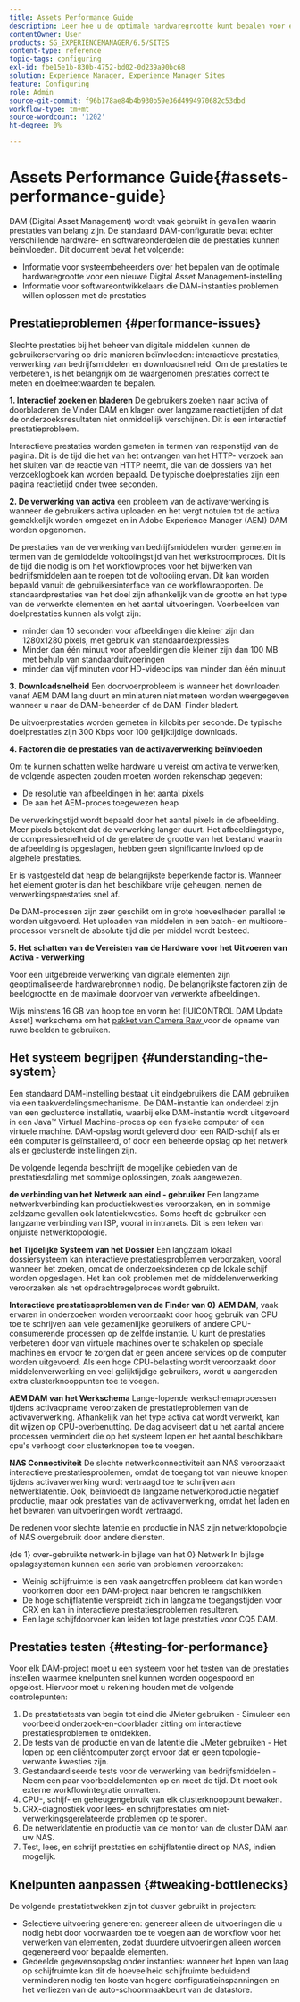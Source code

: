 ```yaml
---
title: Assets Performance Guide
description: Leer hoe u de optimale hardwaregrootte kunt bepalen voor een nieuwe DAM-installatie (Digital Asset Management) en hoe u prestatieproblemen kunt oplossen
contentOwner: User
products: SG_EXPERIENCEMANAGER/6.5/SITES
content-type: reference
topic-tags: configuring
exl-id: fbe15e1b-830b-4752-bd02-0d239a90bc68
solution: Experience Manager, Experience Manager Sites
feature: Configuring
role: Admin
source-git-commit: f96b178ae84b4b930b59e36d4994970682c53dbd
workflow-type: tm+mt
source-wordcount: '1202'
ht-degree: 0%

---
```


# Assets Performance Guide{#assets-performance-guide}

DAM (Digital Asset Management) wordt vaak gebruikt in gevallen waarin prestaties van belang zijn. De standaard DAM-configuratie bevat echter verschillende hardware- en softwareonderdelen die de prestaties kunnen beïnvloeden. Dit document bevat het volgende:

* Informatie voor systeembeheerders over het bepalen van de optimale hardwaregrootte voor een nieuwe Digital Asset Management-instelling
* Informatie voor softwareontwikkelaars die DAM-instanties problemen willen oplossen met de prestaties

## Prestatieproblemen {#performance-issues}

Slechte prestaties bij het beheer van digitale middelen kunnen de gebruikerservaring op drie manieren beïnvloeden: interactieve prestaties, verwerking van bedrijfsmiddelen en downloadsnelheid. Om de prestaties te verbeteren, is het belangrijk om de waargenomen prestaties correct te meten en doelmeetwaarden te bepalen.

**1. Interactief zoeken en bladeren** De gebruikers zoeken naar activa of doorbladeren de Vinder DAM en klagen over langzame reactietijden of dat de onderzoeksresultaten niet onmiddellijk verschijnen. Dit is een interactief prestatieprobleem.

Interactieve prestaties worden gemeten in termen van responstijd van de pagina. Dit is de tijd die het van het ontvangen van het HTTP- verzoek aan het sluiten van de reactie van HTTP neemt, die van de dossiers van het verzoeklogboek kan worden bepaald. De typische doelprestaties zijn een pagina reactietijd onder twee seconden.

**2. De verwerking van activa** een probleem van de activaverwerking is wanneer de gebruikers activa uploaden en het vergt notulen tot de activa gemakkelijk worden omgezet en in Adobe Experience Manager (AEM) DAM worden opgenomen.

De prestaties van de verwerking van bedrijfsmiddelen worden gemeten in termen van de gemiddelde voltooiingstijd van het werkstroomproces. Dit is de tijd die nodig is om het workflowproces voor het bijwerken van bedrijfsmiddelen aan te roepen tot de voltooiing ervan. Dit kan worden bepaald vanuit de gebruikersinterface van de workflowrapporten. De standaardprestaties van het doel zijn afhankelijk van de grootte en het type van de verwerkte elementen en het aantal uitvoeringen. Voorbeelden van doelprestaties kunnen als volgt zijn:

* minder dan 10 seconden voor afbeeldingen die kleiner zijn dan 1280x1280 pixels, met gebruik van standaardexpressies
* Minder dan één minuut voor afbeeldingen die kleiner zijn dan 100 MB met behulp van standaarduitvoeringen
* minder dan vijf minuten voor HD-videoclips van minder dan één minuut

**3. Downloadsnelheid** Een doorvoerprobleem is wanneer het downloaden vanaf AEM DAM lang duurt en miniaturen niet meteen worden weergegeven wanneer u naar de DAM-beheerder of de DAM-Finder bladert.

De uitvoerprestaties worden gemeten in kilobits per seconde. De typische doelprestaties zijn 300 Kbps voor 100 gelijktijdige downloads.

**4. Factoren die de prestaties van de activaverwerking beïnvloeden**

Om te kunnen schatten welke hardware u vereist om activa te verwerken, de volgende aspecten zouden moeten worden rekenschap gegeven:

* De resolutie van afbeeldingen in het aantal pixels
* De aan het AEM-proces toegewezen heap

De verwerkingstijd wordt bepaald door het aantal pixels in de afbeelding. Meer pixels betekent dat de verwerking langer duurt.
Het afbeeldingstype, de compressiesnelheid of de gerelateerde grootte van het bestand waarin de afbeelding is opgeslagen, hebben geen significante invloed op de algehele prestaties.

Er is vastgesteld dat heap de belangrijkste beperkende factor is. Wanneer het element groter is dan het beschikbare vrije geheugen, nemen de verwerkingsprestaties snel af.

De DAM-processen zijn zeer geschikt om in grote hoeveelheden parallel te worden uitgevoerd. Het uploaden van middelen in een batch- en multicore-processor versnelt de absolute tijd die per middel wordt besteed.

**5. Het schatten van de Vereisten van de Hardware voor het Uitvoeren van Activa - verwerking**

Voor een uitgebreide verwerking van digitale elementen zijn geoptimaliseerde hardwarebronnen nodig. De belangrijkste factoren zijn de beeldgrootte en de maximale doorvoer van verwerkte afbeeldingen.

Wijs minstens 16 GB van hoop toe en vorm het [!UICONTROL DAM Update Asset] werkschema om het [ pakket van Camera Raw ](/help/assets/camera-raw.md) voor de opname van ruwe beelden te gebruiken.

## Het systeem begrijpen {#understanding-the-system}

Een standaard DAM-instelling bestaat uit eindgebruikers die DAM gebruiken via een taakverdelingsmechanisme. De DAM-instantie kan onderdeel zijn van een geclusterde installatie, waarbij elke DAM-instantie wordt uitgevoerd in een Java™ Virtual Machine-proces op een fysieke computer of een virtuele machine. DAM-opslag wordt geleverd door een RAID-schijf als er één computer is geïnstalleerd, of door een beheerde opslag op het netwerk als er geclusterde instellingen zijn.

De volgende legenda beschrijft de mogelijke gebieden van de prestatiesdaling met sommige oplossingen, zoals aangewezen.

**de verbinding van het Netwerk aan eind - gebruiker** Een langzame netwerkverbinding kan productiekwesties veroorzaken, en in sommige zeldzame gevallen ook latentiekwesties. Soms heeft de gebruiker een langzame verbinding van ISP, vooral in intranets. Dit is een teken van onjuiste netwerktopologie.

**het Tijdelijke Systeem van het Dossier** Een langzaam lokaal dossiersysteem kan interactieve prestatiesproblemen veroorzaken, vooral wanneer het zoeken, omdat de onderzoeksindexen op de lokale schijf worden opgeslagen. Het kan ook problemen met de middelenverwerking veroorzaken als het opdrachtregelproces wordt gebruikt.

**Interactieve prestatiesproblemen van de Finder van 0&rbrace; AEM DAM**, vaak ervaren in onderzoeken worden veroorzaakt door hoog gebruik van CPU toe te schrijven aan vele gezamenlijke gebruikers of andere CPU-consumerende processen op de zelfde instantie. U kunt de prestaties verbeteren door van virtuele machines over te schakelen op speciale machines en ervoor te zorgen dat er geen andere services op de computer worden uitgevoerd. Als een hoge CPU-belasting wordt veroorzaakt door middelenverwerking en veel gelijktijdige gebruikers, wordt u aangeraden extra clusterknooppunten toe te voegen.

**AEM DAM van het Werkschema** Lange-lopende werkschemaprocessen tijdens activaopname veroorzaken de prestatieproblemen van de activaverwerking. Afhankelijk van het type activa dat wordt verwerkt, kan dit wijzen op CPU-overbenutting. De dag adviseert dat u het aantal andere processen vermindert die op het systeem lopen en het aantal beschikbare cpu&#39;s verhoogt door clusterknopen toe te voegen.

**NAS Connectiviteit** De slechte netwerkconnectiviteit aan NAS veroorzaakt interactieve prestatiesproblemen, omdat de toegang tot van nieuwe knopen tijdens activaverwerking wordt vertraagd toe te schrijven aan netwerklatentie. Ook, beïnvloedt de langzame netwerkproductie negatief productie, maar ook prestaties van de activaverwerking, omdat het laden en het bewaren van uitvoeringen wordt vertraagd.

De redenen voor slechte latentie en productie in NAS zijn netwerktopologie of NAS overgebruik door andere diensten.

{de 1} over-gebruikte netwerk-in bijlage van het 0&rbrace; Netwerk In bijlage opslagsystemen kunnen een serie van problemen veroorzaken:**&#x200B;**

* Weinig schijfruimte is een vaak aangetroffen probleem dat kan worden voorkomen door een DAM-project naar behoren te rangschikken.
* De hoge schijflatentie verspreidt zich in langzame toegangstijden voor CRX en kan in interactieve prestatiesproblemen resulteren.
* Een lage schijfdoorvoer kan leiden tot lage prestaties voor CQ5 DAM.

## Prestaties testen {#testing-for-performance}

Voor elk DAM-project moet u een systeem voor het testen van de prestaties instellen waarmee knelpunten snel kunnen worden opgespoord en opgelost. Hiervoor moet u rekening houden met de volgende controlepunten:

1. De prestatietests van begin tot eind die JMeter gebruiken - Simuleer een voorbeeld onderzoek-en-doorblader zitting om interactieve prestatiesproblemen te ontdekken.
1. De tests van de productie en van de latentie die JMeter gebruiken - Het lopen op een cliëntcomputer zorgt ervoor dat er geen topologie-verwante kwesties zijn.
1. Gestandaardiseerde tests voor de verwerking van bedrijfsmiddelen - Neem een paar voorbeeldelementen op en meet de tijd. Dit moet ook externe workflowintegratie omvatten.
1. CPU-, schijf- en geheugengebruik van elk clusterknooppunt bewaken.
1. CRX-diagnostiek voor lees- en schrijfprestaties om niet-verwerkingsgerelateerde problemen op te sporen.
1. De netwerklatentie en productie van de monitor van de cluster DAM aan uw NAS.
1. Test, lees, en schrijf prestaties en schijflatentie direct op NAS, indien mogelijk.

## Knelpunten aanpassen {#tweaking-bottlenecks}

De volgende prestatietwekken zijn tot dusver gebruikt in projecten:

* Selectieve uitvoering genereren: genereer alleen de uitvoeringen die u nodig hebt door voorwaarden toe te voegen aan de workflow voor het verwerken van elementen, zodat duurdere uitvoeringen alleen worden gegenereerd voor bepaalde elementen.
* Gedeelde gegevensopslag onder instanties: wanneer het lopen van laag op schijfruimte kan dit de hoeveelheid schijfruimte beduidend verminderen nodig ten koste van hogere configuratieinspanningen en het verliezen van de auto-schoonmaakbeurt van de datastore.

